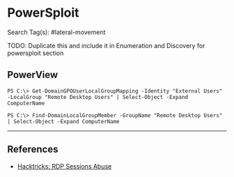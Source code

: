 # PowerSploit

Search Tag(s): #lateral-movement

TODO: Duplicate this and include it in Enumeration and Discovery for powersploit section

## PowerView

```
PS C:\> Get-DomainGPOUserLocalGroupMapping -Identity "External Users" -LocalGroup "Remote Desktop Users" | Select-Object -Expand ComputerName

PS C:\> Find-DomainLocalGroupMember -GroupName "Remote Desktop Users" | Select-Object -Expand ComputerName
```

---
## References

- [Hacktricks: RDP Sessions Abuse](https://book.hacktricks.xyz/windows-hardening/active-directory-methodology/rdp-sessions-abuse)